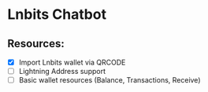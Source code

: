 # Lnbits Chatbot

## Resources:

- [x] Import Lnbits wallet via QRCODE
- [ ] Lightning Address support
- [ ] Basic wallet resources (Balance, Transactions, Receive)
